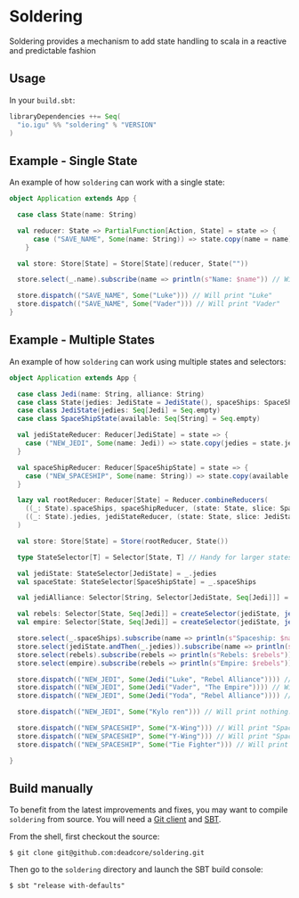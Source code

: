 # Soldering
Soldering provides a mechanism to add state handling to scala in a reactive and predictable fashion

## Usage

In your `build.sbt`:

```sbt
libraryDependencies ++= Seq(
  "io.igu" %% "soldering" % "VERSION"
)
```

## Example - Single State
An example of how `soldering` can work with a single state:

```scala
object Application extends App {

  case class State(name: String)

  val reducer: State => PartialFunction[Action, State] = state => {
      case ("SAVE_NAME", Some(name: String)) => state.copy(name = name)
    }

  val store: Store[State] = Store[State](reducer, State(""))

  store.select(_.name).subscribe(name => println(s"Name: $name")) // Will print ""

  store.dispatch(("SAVE_NAME", Some("Luke"))) // Will print "Luke"
  store.dispatch(("SAVE_NAME", Some("Vader"))) // Will print "Vader"
}
```

## Example - Multiple States
An example of how `soldering` can work using multiple states and selectors:

```scala
object Application extends App {

  case class Jedi(name: String, alliance: String)
  case class State(jedies: JediState = JediState(), spaceShips: SpaceShipState = SpaceShipState())
  case class JediState(jedies: Seq[Jedi] = Seq.empty)
  case class SpaceShipState(available: Seq[String] = Seq.empty)

  val jediStateReducer: Reducer[JediState] = state => {
    case ("NEW_JEDI", Some(name: Jedi)) => state.copy(jedies = state.jedies :+ name)
  }

  val spaceShipReducer: Reducer[SpaceShipState] = state => {
    case ("NEW_SPACESHIP", Some(name: String)) => state.copy(available = state.available :+ name)
  }

  lazy val rootReducer: Reducer[State] = Reducer.combineReducers(
    ((_: State).spaceShips, spaceShipReducer, (state: State, slice: SpaceShipState) => state.copy(spaceShips = slice)),
    ((_: State).jedies, jediStateReducer, (state: State, slice: JediState) => state.copy(jedies = slice))
  )

  val store: Store[State] = Store(rootReducer, State())

  type StateSelector[T] = Selector[State, T] // Handy for larger states

  val jediState: StateSelector[JediState] = _.jedies
  val spaceState: StateSelector[SpaceShipState] = _.spaceShips

  val jediAlliance: Selector[String, Selector[JediState, Seq[Jedi]]] = (alliance: String) => _.jedies.filter(_.alliance == alliance)

  val rebels: Selector[State, Seq[Jedi]] = createSelector(jediState, jediAlliance("Rebel Alliance"))
  val empire: Selector[State, Seq[Jedi]] = createSelector(jediState, jediAlliance("The Empire"))

  store.select(_.spaceShips).subscribe(name => println(s"Spaceship: $name")) // Will print "Spaceship: Seq()"
  store.select(jediState.andThen(_.jedies)).subscribe(name => println(s"Jedies: $name")) // Will print "Jedies: Seq()"
  store.select(rebels).subscribe(rebels => println(s"Rebels: $rebels")) // Will print "Rebels: Seq()"
  store.select(empire).subscribe(rebels => println(s"Empire: $rebels")) // Will print "Empire: Seq()"

  store.dispatch(("NEW_JEDI", Some(Jedi("Luke", "Rebel Alliance")))) // Will print "Jedies: List(Jedi(Luke,Rebel Alliance))" & "Rebels: List(Jedi(Luke,Rebel Alliance))"
  store.dispatch(("NEW_JEDI", Some(Jedi("Vader", "The Empire")))) // Will print "Jedies: List(Jedi(Luke,Rebel Alliance), Jedi(Vader,The Empire))" & "Empire: List(Jedi(Vader,The Empire))"
  store.dispatch(("NEW_JEDI", Some(Jedi("Yoda", "Rebel Alliance")))) // Will print "Jedies: List(Jedi(Luke,Rebel Alliance), Jedi(Vader,The Empire), Jedi(Yoda,Rebel Alliance))" & Rebels: "List(Jedi(Luke,Rebel Alliance), Jedi(Yoda,Rebel Alliance))"

  store.dispatch(("NEW_JEDI", Some("Kylo ren"))) // Will print nothing. No loss really if I'm honest

  store.dispatch(("NEW_SPACESHIP", Some("X-Wing"))) // Will print "Spaceship: List(X-Wing)"
  store.dispatch(("NEW_SPACESHIP", Some("Y-Wing"))) // Will print "Spaceship: List(X-Wing, Y-Wing)"
  store.dispatch(("NEW_SPACESHIP", Some("Tie Fighter"))) // Will print "Spaceship: List(X-Wing, Y-Wing, Tie Fighter)"

}
```

## Build manually

To benefit from the latest improvements and fixes, you may want to compile `soldering` from source. You will need a [Git client](http://git-scm.com/) and [SBT](http://www.scala-sbt.org).

From the shell, first checkout the source:

```
$ git clone git@github.com:deadcore/soldering.git
```

Then go to the `soldering` directory and launch the SBT build console:

```
$ sbt "release with-defaults"
```

